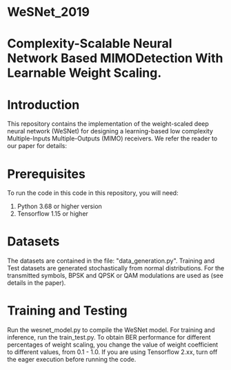# WeSNet_2019
# Complexity-Scalable Neural Network Based MIMODetection With Learnable Weight Scaling.

# Introduction
This repository contains the implementation of the weight-scaled deep neural network (WeSNet) for designing a learning-based low complexity Multiple-Inputs Multiple-Outputs (MIMO) receivers. We refer the reader to our paper for details:

# Prerequisites
To run the code in this code in this repository, you will need:

1. Python 3.68 or higher version
2. Tensorflow 1.15 or higher

# Datasets
The datasets are contained in the file: "data_generation.py". Training and Test datasets are generated stochastically from normal distributions. For the transmitted symbols, BPSK and QPSK or QAM modulations are used as (see details in the paper).

# Training and Testing

Run the wesnet_model.py to compile the WeSNet model. For training and inference, run the train_test.py.
To obtain BER performance for different percentages of weight scaling, you change the value of weight coefficient
to different values, from 0.1 - 1.0. If you are using Tensorflow 2.xx, turn off the eager execution before running the code.



